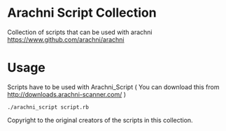 Arachni Script Collection
=========================

Collection of scripts that can be used with arachni https://www.github.com/arachni/arachni

Usage
=====

Scripts have to be used with Arachni_Script ( You can download this from http://downloads.arachni-scanner.com/ )

``` ./arachni_script script.rb ```


Copyright to the original creators of the scripts in this collection.